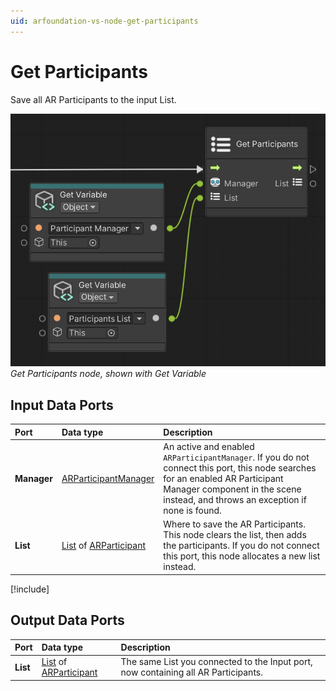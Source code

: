 ```yaml
---
uid: arfoundation-vs-node-get-participants
---
```

# Get Participants

Save all AR Participants to the input List.

![Get Participants](../../images/visual-scripting/vs-get-participants.png)<br/>*Get Participants node, shown with Get Variable*

## Input Data Ports

| Port | Data type | Description |
| :--- | :-------- | :---------- |
| **Manager** | [ARParticipantManager](xref:UnityEngine.XR.ARFoundation.ARParticipantManager) | An active and enabled `ARParticipantManager`. If you do not connect this port, this node searches for an enabled AR Participant Manager component in the scene instead, and throws an exception if none is found. |
| **List** | [List](xref:System.Collections.Generic.List`1) of [ARParticipant](xref:UnityEngine.XR.ARFoundation.ARParticipant) | Where to save the AR Participants. This node clears the list, then adds the participants. If you do not connect this port, this node allocates a new list instead. |

[!include[](snippets/get-variable-tip.md)]

## Output Data Ports

| Port | Data type | Description |
| :--- | :-------- | :---------- |
| **List** | [List](xref:System.Collections.Generic.List`1) of [ARParticipant](xref:UnityEngine.XR.ARFoundation.ARParticipant) | The same List you connected to the Input port, now containing all AR Participants. |

